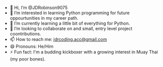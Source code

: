- 👋 Hi, I’m @JDRobinson9075
- 👀 I’m interested in learning Python programming for future oppourtunities in my career path.
- 🌱 I’m currently learning a little bit of everything for Python.
- 💞️ I’m looking to collaborate on and small, entry level project coontributions.
- 📫 How to reach me: jdrcoding.acc@gmail.com
- 😄 Pronouns: He/Him
- ⚡ Fun fact: I'm a budding kickboxer with a growing interest in Muay Thai (my poor bones).

<!---
JDRobinson9075/JDRobinson9075 is a ✨ special ✨ repository because its `README.md` (this file) appears on your GitHub profile.
You can click the Preview link to take a look at your changes.
--->

